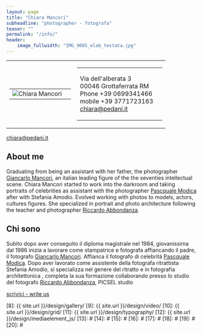 ```yaml
---
layout: page
title: "Chiara Mancori"
subheadline: "photographer - fotografa"
teaser: ""
permalink: "/info/"
header:
    image_fullwidth: "IMG_9085_elab_testata.jpg"
---
```


<table class="row">

  <tr>
  <td class="wrapper">
  <table class="four columns" >
  <tr>
  <td class="center" align="center">
  <center>
      <img class="center" src="{{ site.urlimg }}chiara.jpg" alt="Chiara Mancori">
 </center>
  </td>
  <td class="expander"></td>
 </tr>
 </table>
  </td>
  <td class="wrapper last">
  <table class="eight columns">
  <tr>
  <td>
 <p>
Via dell'alberata 3 <br>
00046 Grottaferrata RM  <br>
Phone +39 0699341466  <br>
mobile +39 3771723163 <br>
<a href="mailto:chiara@pedani.it">chiara@pedani.it</a><br>
    </p>
   </td>
  <td class="expander"></td>
</tr>
</table>
</td>
</tr>
</table>



[chiara@pedani.it][4] 

## About me
Graduating from being an assistant with her father, the photographer   [Giancarlo Mancori][1], an italian leading figure of the the seventies intellectual scene. Chiara Mancori started to work into the darkroom and taking portraits of celebrities as assistant with the photographer  [Pascquale Modica][2] after with Stefania Amodio. Evolved working with photos to models, actors, cultures figures. She specialized in portrait and photo architecture following the  teacher and  photographer [Riccardo Abbondanza][3].

## Chi sono
Subito dopo aver conseguito il diploma magistrale nel 1984, giovanissima dal 1986 inizia a lavorare come stampatrice e fotografa affiancando il padre, il fotografo [Giancarlo Mancori][1]. Affianca il fotografo di celebrità [Pascquale Modica][2]. Dopo aver lavorato come assistente della fotografa ritrattista Stefania Amodio, si specializza nel genere del ritratto  e in fotografia  architettonica , completa la sua formazione collaborando presso lo studio del fotografo  [Riccardo Abbondanza][3], PICSEL studio
 
   
   
<a href="mailto:chiara@pedani.it" class="alert button">scrivici -  write us</a>



 [1]: http://http://www.giancarlomancori.it/
 [2]: http://www.pasqualemodica.it/
 [3]: http://www.riccardoabbondanza.it/
 [4]: mailto:chiara@pedani.it
 [5]: #
 [6]: #
 [7]: #
 [8]: {{ site.url }}/design/gallery/
 [9]: {{ site.url }}/design/video/
 [10]: {{ site.url }}/design/grid/
 [11]: {{ site.url }}/design/typography/
 [12]: {{ site.url }}/design/mediaelement_js/
 [13]: #
 [14]: #
 [15]: #
 [16]: #
 [17]: #
 [18]: #
 [19]: #
 [20]: #